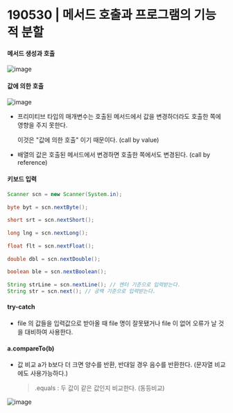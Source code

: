 # 190530 | 메서드 호출과 프로그램의 기능적 분할



#### 메서드 생성과 호출

![image](https://user-images.githubusercontent.com/46305309/58619676-4efdb800-8300-11e9-8cd4-8d8afca4276f.png)



#### 값에 의한 호출

![image](https://user-images.githubusercontent.com/46305309/58613399-89f7ef80-82f0-11e9-8dd7-a7ae46dfea65.png)

* 프리미티브 타입의 매개변수는 호출된 메서드에서 값을 변경하더라도 호출한 쪽에 영향을 주지 못한다.

  이것은 "값에 의한 호출" 이기 때문이다. (call by value)

* 배열의 값은 호출된 메서드에서 변경하면 호출한 쪽에서도 변경된다. (call by reference)



#### 키보드 입력

```java
Scanner scn = new Scanner(System.in);
 
byte byt = scn.nextByte();
 
short srt = scn.nextShort();
 
long lng = scn.nextLong();
 
float flt = scn.nextFloat();
 
double dbl = scn.nextDouble();
 
boolean ble = scn.nextBoolean();
 
String strLine = scn.nextLine(); // 엔터 기준으로 입력받는다.
String str = scn.next(); // 공백 기준으로 입력받는다.
```





#### try-catch

* file 의 값들을 입력값으로 받아올 때 file 명이 잘못됐거나 file 이 없어 오류가 날 것을 대비하여 사용한다.



#### a.compareTo(b)

* 값 비교 a가 b보다 더 크면 양수를 반환, 반대일 경우 음수를 반환한다. (문자열 비교에도 사용가능하다.)

  > .equals : 두 값이 같은 값인지 비교한다. (동등비교)

![image](https://user-images.githubusercontent.com/46305309/58617658-b2d1b200-82fb-11e9-90ad-c001aa685e5c.png)